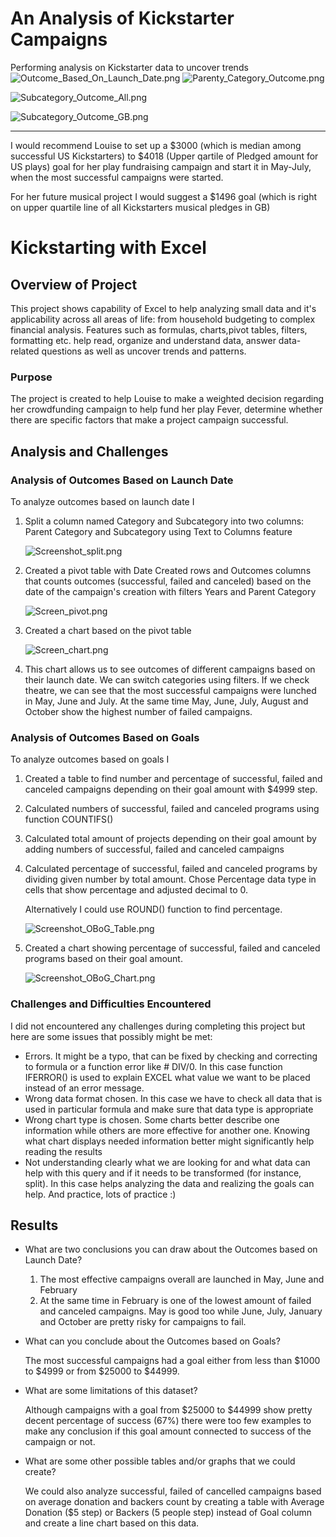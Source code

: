 # An Analysis of Kickstarter Campaigns
Performing analysis on Kickstarter data to uncover trends
![Outcome_Based_On_Launch_Date.png](./Outcome_Based_On_Launch_Date.png)
![Parenty_Category_Outcome.png](./Parenty_Category_Outcome.png)

![Subcategory_Outcome_All.png](./Subcategory_Outcome_ALL.png)

![Subcategory_Outcome_GB.png](./Subcategory_Outcome_GB.png)



---

I would recommend Louise to set up a $3000 (which is median among successful US Kickstarters) to $4018 (Upper qartile of Pledged amount for US plays) goal for her play fundraising campaign and start it in May-July, when the most successful campaigns were started. 

For her future musical project I would suggest a $1496 goal (which is right on upper quartile line of all Kickstarters musical pledges in GB)

# Kickstarting with Excel

## Overview of Project

This project shows capability of Excel to help analyzing small data and it's applicability across all areas of life: from household budgeting to complex financial analysis. Features such as formulas, charts,pivot tables, filters, formatting etc. help read, organize and understand data, answer data-related questions as well as uncover trends and patterns.


### Purpose

The project is created to help Louise to make a weighted decision regarding her crowdfunding campaign to help fund her play Fever, determine whether there are specific factors that make a project campaign successful.


## Analysis and Challenges

### Analysis of Outcomes Based on Launch Date

To analyze outcomes based on launch date I

1. Split a column named Category and Subcategory into two columns: Parent Category and Subcategory using Text to Columns feature

   ![Screenshot_split.png](./Screenshot_split.png)

2. Created a pivot table with Date Created rows and Outcomes columns that counts outcomes (successful, failed and canceled) based on the date of the campaign's creation with filters Years and Parent Category

   ![Screen_pivot.png](./Screen_pivot.png)

3. Created a chart based on the pivot table

   ![Screen_chart.png](./Screen_chart.png)

4. This chart allows us to see  outcomes of different campaigns based on their launch date. We can switch categories using filters. If we check theatre, we can see that the most successful campaigns were lunched in May, June and July. At the same time May, June, July, August and October show the highest number of failed campaigns.

### Analysis of Outcomes Based on Goals

To analyze outcomes based on goals I

1. Created a table to find number and percentage of successful, failed and canceled campaigns depending on their goal amount with $4999 step.

2. Calculated numbers of successful, failed and canceled programs using function COUNTIFS()

3. Calculated total amount of projects depending on their goal amount by adding numbers of successful, failed and canceled campaigns

4. Calculated percentage of successful, failed and canceled programs by dividing given number by  total amount. Chose Percentage data type in cells that show percentage and adjusted decimal to 0. 

   Alternatively I could use ROUND() function to find percentage.

   ![Screenshot_OBoG_Table.png](./Screenshot_OBoG_Table.png)

5. Created a chart showing percentage of successful, failed and canceled programs based on their goal amount.

   ![Screenshot_OBoG_Chart.png](./Screenshot_OBoG_Chart.png)



### Challenges and Difficulties Encountered

I did not encountered any challenges during completing this project but here are some issues that possibly might be met:

- Errors. It might be a typo, that can be fixed by checking and correcting to formula or a function error like # DIV/0. In this case function IFERROR() is used to explain EXCEL what value we want to be placed instead of an error message.
- Wrong data format chosen. In this case we have to check all data that is used in particular formula and make sure that data type is appropriate
- Wrong chart type is chosen. Some charts better describe one information while others are more effective for another one. Knowing what chart displays needed information better might significantly help reading the results
- Not understanding clearly what we are looking for and what data can help with this query and if it needs to be transformed (for instance, split). In this case helps analyzing the data and realizing the goals can help. And practice, lots of practice :)

## Results

- What are two conclusions you can draw about the Outcomes based on Launch Date?

  1. The most effective campaigns overall are launched in May, June and February
  2. At the same time in February is one of the lowest amount of failed and canceled campaigns. May is good too while June, July, January and October are pretty risky for campaigns to fail.

- What can you conclude about the Outcomes based on Goals?

  The most successful campaigns had a goal either from less than $1000 to $4999 or  from $25000 to $44999.

- What are some limitations of this dataset?

   Although campaigns with a goal from $25000 to $44999 show pretty decent percentage of success (67%)  there were too few examples to make any conclusion if this goal amount connected to success of the campaign or not. 

- What are some other possible tables and/or graphs that we could create?

  We could also analyze successful, failed of cancelled campaigns based on average donation and backers count by creating a table with Average Donation  ($5 step) or Backers  (5 people step) instead of Goal column and create a line chart based on this data.

